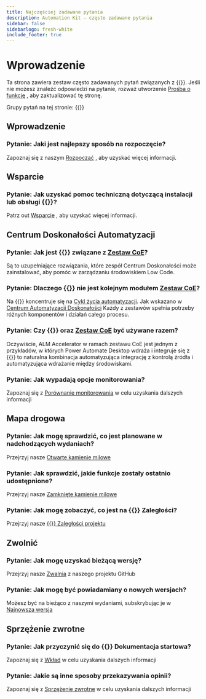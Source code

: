 ```yaml
---
title: Najczęściej zadawane pytania
description: Automation Kit — często zadawane pytania
sidebar: false
sidebarlogo: fresh-white
include_footer: true
---
```

# Wprowadzenie

Ta strona zawiera zestaw często zadawanych pytań związanych z {{<product-name>}}. Jeśli nie możesz znaleźć odpowiedzi na pytanie, rozważ utworzenie [Prośba o funkcję](https://github.com/microsoft/powercat-automation-kit/issues/new/choose) , aby zaktualizować tę stronę.

Grupy pytań na tej stronie:
{{<toc>}}

## Wprowadzenie

### **Pytanie:** Jaki jest najlepszy sposób na rozpoczęcie?

Zapoznaj się z naszym [Rozpocząć](/pl/get-started) , aby uzyskać więcej informacji.

## Wsparcie

### **Pytanie:** Jak uzyskać pomoc techniczną dotyczącą instalacji lub obsługi {{<product-name>}}?

Patrz out [Wsparcie](/pl/support) , aby uzyskać więcej informacji.

## Centrum Doskonałości Automatyzacji

### **Pytanie:** Jak jest {{<product-name>}} związane z [Zestaw CoE](https://learn.microsoft.com/power-platform/guidance/coe/starter-kit)?

Są to uzupełniające rozwiązania, które zespół Centrum Doskonałości może zainstalować, aby pomóc w zarządzaniu środowiskiem Low Code.

### **Pytanie:** Dlaczego {{<product-name>}} nie jest kolejnym modułem [Zestaw CoE](https://learn.microsoft.com/power-platform/guidance/coe/starter-kit)?

Na {{<product-name>}} koncentruje się na [Cykl życia automatyzacji](https://learn.microsoft.com/power-automate/guidance/automation-kit/overview/automation-coe-strategy#automation-lifecycle). Jak wskazano w [Centrum Automatyzacji Doskonałości](https://learn.microsoft.com/power-automate/guidance/automation-kit/overview/automation-coe-strategy#automation-center-of-excellence) Każdy z zestawów spełnia potrzeby różnych komponentów i działań całego procesu.

### **Pytanie:** Czy {{<product-name>}} oraz [Zestaw CoE](https://learn.microsoft.com/power-platform/guidance/coe/starter-kit) być używane razem?

Oczywiście, ALM Accelerator w ramach zestawu CoE jest jednym z przykładów, w których Power Automate Desktop wdraża i integruje się z {{<product-name>}} to naturalna kombinacja automatyzująca integrację z kontrolą źródła i automatyzująca wdrażanie między środowiskami.

### **Pytanie:** Jak wypadają opcje monitorowania?

Zapoznaj się z [Porównanie monitorowania](/pl/monitoring-compare) w celu uzyskania dalszych informacji

## Mapa drogowa

### **Pytanie:** Jak mogę sprawdzić, co jest planowane w nadchodzących wydaniach?

Przejrzyj nasze [Otwarte kamienie milowe](https://github.com/microsoft/powercat-automation-kit/milestones?state=open)

### **Pytanie:** Jak sprawdzić, jakie funkcje zostały ostatnio udostępnione?

Przejrzyj nasze [Zamknięte kamienie milowe](https://github.com/microsoft/powercat-automation-kit/milestones?state=closed)

### **Pytanie:** Jak mogę zobaczyć, co jest na {{<product-name>}} Zaległości?

Przejrzyj nasze [{{<product-name>}} Zaległości projektu](https://aka.ms/ak4pp/backlog)

## Zwolnić

### **Pytanie:** Jak mogę uzyskać bieżącą wersję?

Przejrzyj nasze [Zwalnia](https://github.com/microsoft/powercat-automation-kit/releases) z naszego projektu GitHub

### **Pytanie:** Jak mogę być powiadamiany o nowych wersjach?

Możesz być na bieżąco z naszymi wydaniami, subskrybując je w [Najnowsza wersja](https://github.com/microsoft/powercat-automation-kit#latest-release)

## Sprzężenie zwrotne

### **Pytanie:** Jak przyczynić się do {{<product-name>}} Dokumentacja startowa?

Zapoznaj się z [Wkład](/pl/contribution) w celu uzyskania dalszych informacji

### **Pytanie:** Jakie są inne sposoby przekazywania opinii?

Zapoznaj się z [Sprzężenie zwrotne](/pl/contribution/feedback) w celu uzyskania dalszych informacji
